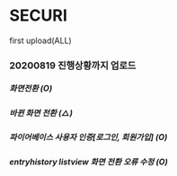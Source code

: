 # SECURI
first upload(ALL)
### 20200819 진행상황까지 업로드
##### 화면전환 (O)
##### 바뀐 화면 전환 (△)
##### 파이어베이스 사용자 인증[로그인, 회원가입] (O)
##### entryhistory listview 화면 전환 오류 수정 (O)
